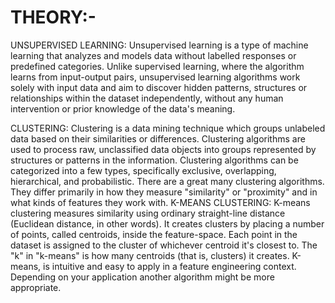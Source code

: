 # THEORY:-

UNSUPERVISED LEARNING: Unsupervised learning is a type of machine learning that analyzes and models data without labelled responses or predefined categories. Unlike supervised learning, where the algorithm learns from input-output pairs, unsupervised learning algorithms work solely with input data and aim to discover hidden patterns, structures or relationships within the dataset independently, without any human intervention or prior knowledge of the data's meaning.

CLUSTERING: Clustering is a data mining technique which groups unlabeled data based on their similarities or differences. Clustering algorithms are used to process raw, unclassified data objects into groups represented by structures or patterns in the information. Clustering algorithms can be categorized into a few types, specifically exclusive, overlapping, hierarchical, and probabilistic. There are a great many clustering algorithms. They differ primarily in how they measure "similarity" or "proximity" and in what kinds of features they work with. 
                                                                                                                                                                       K-MEANS CLUSTERING: K-means clustering measures similarity using ordinary straight-line distance (Euclidean distance, in other words). It creates clusters by placing a number of points, called centroids, inside the feature-space. Each point in the dataset is assigned to the cluster of whichever centroid it's closest to. The "k" in "k-means" is how many centroids (that is, clusters) it creates. K-means, is intuitive and easy to apply in a feature engineering context. Depending on your application another algorithm might be more appropriate.
